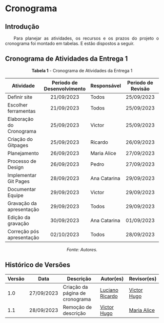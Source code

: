 # Cronograma

## Introdução
<p style="text-align: justify;">&emsp;&emsp;Para planejar as atividades, os recursos e os prazos do projeto o cronograma foi montado em tabelas. E estão dispostos a seguir. </p>

## Cronograma de Atividades da Entrega 1
<center>

**Tabela 1** - Cronograma de Atividades da Entrega 1

| Atividade                 | Periodo de Desenvolvimento | Responsável  | Periodo de Revisão | Revisores   |
| ------------------------- | :------------------------: | ------------ | :----------------: | ----------- |
| Definir site              |         21/09/2023         | Todos        |     25/09/2023     | Todos       |
| Escolher ferramentas      |         21/09/2023         | Todos        |     25/09/2023     | Todos       |
| Elaboração do Cronograma  |         25/09/2023         | Victor       |     25/09/2023     | Todos       |
| Criação do Gitpages       |         25/09/2023         | Ricardo      |     26/09/2023     | Maria Alice |
| Planejamento              |         26/09/2023         | Maria Alice  |     27/09/2023     | Gustavo     |
| Processo de Design        |         26/09/2023         | Pedro        |     27/09/2023     | Harry       |
| Implementar Git Pages     |         28/09/2023         | Ana Catarina |     29/09/2023     | Pedro       |
| Documentar Equipe         |         29/09/2023         | Victor       |     29/09/2023     | Todos       |
| Gravação da apresentação  |         29/09/2023         | Todos        |     29/09/2023     | Todos       |
| Edição da gravação        |         30/09/2023         | Ana Catarina |     01/09/2023     | Todos       |
| Correção pós apresentação |         02/10/2023         | Todos        |     28/09/2023     | Todos       |

_Fonte: Autores._

</center>

## Histórico de Versões

| Versão | Data       | Descrição                         | Autor(es)                                       | Revisor(es) |
| ------ | ---------- | --------------------------------- | ----------------------------------------------- | ----------- |
| 1.0    | 27/09/2023 | Criação da página de cronograma   | [Luciano Ricardo](https://github.com/l-ricardo) | [Victor Hugo](https://github.com/ViictorHugoo)|
| 1.1    | 28/09/2023 | Remoção de descrição              | [Victor Hugo](https://github.com/ViictorHugoo)  | [Maria Alice](https://github.com/Maliz30)     |
